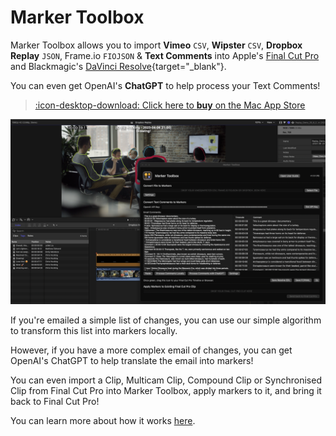 # Marker Toolbox

Marker Toolbox allows you to import **Vimeo** `CSV`, **Wipster** `CSV`, **Dropbox Replay** `JSON`, Frame.io `FIOJSON` & **Text Comments** into Apple's [Final Cut Pro](https://www.apple.com/final-cut-pro/) and Blackmagic's [DaVinci Resolve](https://www.blackmagicdesign.com/products/davinciresolve){target="_blank"}.

You can even get OpenAI's **ChatGPT** to help process your Text Comments!

> [:icon-desktop-download: Click here to **buy** on the Mac App Store](/buy/)

![](static/homepage.png)

If you're emailed a simple list of changes, you can use our simple algorithm to transform this list into markers locally.

However, if you have a more complex email of changes, you can get OpenAI's ChatGPT to help translate the email into markers!

You can even import a Clip, Multicam Clip, Compound Clip or Synchronised Clip from Final Cut Pro into Marker Toolbox, apply markers to it, and bring it back to Final Cut Pro!

You can learn more about how it works [here](/how-to-use/).